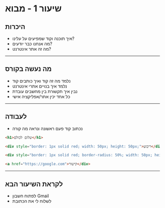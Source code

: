 # שיעור 1 - מבוא


## היכרות
- איך תוכנה וקוד שמפיעים על עלינו?
- מה אנחנו כבר יודעים?
- מה זה אתר אינטרנט?
----------

## מה נעשה בקורס
- נלמד מה זה קוד ואיך כותבים קוד
- נלמד איך בנויים אתרי אינטרנט
- נבין איך תקשורת בין מחשבים עובדת
- כל אחד יכין אתר/אפליקציה אישי
----------

## לעבודה
- נכתוב קוד פעם ראשונה ונראה מה קורה
``` html
<h1>שלום לכולם</h1>
```

``` html
<div style="border: 1px solid red; width: 50px; height: 50px;">ריבוע</div>
```

``` html
<div style="border: 1px solid red; border-radius: 50%; width: 50px; height: 50px;">עיגול</div>
```

``` html
<a href="https://google.com">קישור</div>
```

----------
## לקראת השיעור הבא
- לפתוח חשבון Gmail
- לשלוח לי את הכתובת